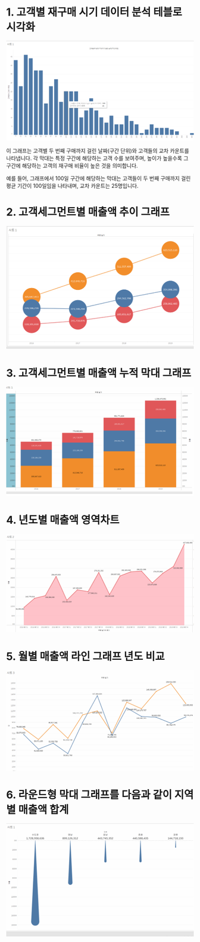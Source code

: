 # 1. 고객별 재구매 시기 데이터 분석 테블로 시각화

![히스토그램](히스토그램.png)


이 그래프는 고객별 두 번째 구매까지 걸린 날짜(구간 단위)와 고객들의 교차 카운트를 나타냅니다. 각 막대는 특정 구간에 해당하는 고객 수를 보여주며, 높이가 높을수록 그 구간에 해당하는 고객의 재구매 비율이 높은 것을 의미합니다. 

예를 들어, 그래프에서 100일 구간에 해당하는 막대는 고객들이 두 번째 구매까지 걸린 평균 기간이 100일임을 나타내며, 교차 카운트는 25명입니다.

# 2. 고객세그먼트별 매출액 추이 그래프

![매출액 그래프](추이.png)


# 3. 고객세그먼트별 매출액 누적 막대 그래프

![누적 막대 그래프](누적막대차트.png)


# 4. 년도별 매출액 영역차트

![영역차트 그래프](영역차트.png)

# 5. 월별 매출액 라인 그래프 년도 비교 

![매출연도비교 그래프](매출연도비교.png)


# 6. 라운드형 막대 그래프를  다음과 같이 지역별 매출액 합계

![라운드 막대 그래프](물방울.png)
